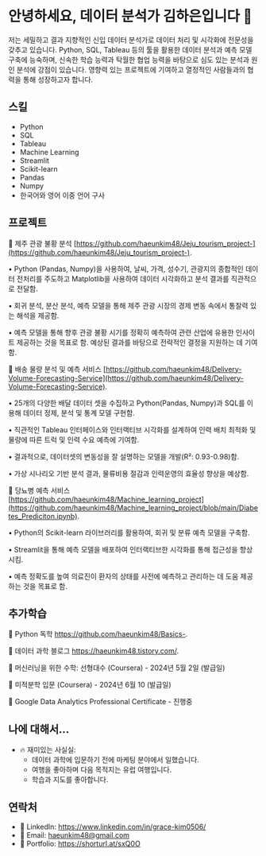 # 안녕하세요, 데이터 분석가 김하은입니다 👋 #

저는 세밀하고 결과 지향적인 신입 데이터 분석가로 데이터 처리 및 시각화에 전문성을 갖추고 있습니다. Python, SQL, Tableau 등의 툴을 활용한 데이터 분석과 예측 모델 구축에 능숙하며, 신속한 학습 능력과 탁월한 협업 능력을 바탕으로 심도 있는 분석과 원인 분석에 강점이 있습니다. 영향력 있는 프로젝트에 기여하고 열정적인 사람들과의 협력을 통해 성장하고자 합니다.


## 스킬 ## 
* Python
* SQL
* Tableau
* Machine Learning 
* Streamlit
* Scikit-learn
* Pandas
* Numpy
* 한국어와 영어 이중 언어 구사
  

## 프로젝트 ##
📌 제주 관광 불황 분석 [https://github.com/haeunkim48/Jeju_tourism_project-](https://github.com/haeunkim48/Jeju_tourism_project-).


• Python (Pandas, Numpy)을 사용하여, 날씨, 가격, 성수기, 관광지의 종합적인 데이터 전처리를 주도하고 Matplotlib을 사용하여 데이터 시각화하고 분석 결과를 직관적으로 전달함.

• 회귀 분석, 분산 분석, 예측 모델을 통해 제주 관광 시장의 경제 변동 속에서 통찰력 있는 해석을 제공함.

• 예측 모델을 통해 향후 관광 불황 시기를 정확히 예측하여 관련 산업에 유용한 인사이트 제공하는 것을 목표로 함. 예상된 결과를 바탕으로 전략적인 결정을 지원하는 데 기여함.



📌 배송 물량 분석 및 예측 서비스 [https://github.com/haeunkim48/Delivery-Volume-Forecasting-Service](https://github.com/haeunkim48/Delivery-Volume-Forecasting-Service).

  
• 25개의 다양한 배달 데이터 셋을 수집하고 Python(Pandas, Numpy)과 SQL를 이용해 데이터 정제, 분석 및 통계 모델 구현함.

• 직관적인 Tableau 인터페이스와 인터랙티브 시각화를 설계하여 인력 배치 최적화 및 물량에 따른 트럭 및 인력 수요 예측에 기여함.

• 결과적으로, 데이터셋의 변동성을 잘 설명하는 모델을 개발(R²: 0.93-0.98)함.

• 가상 시나리오 기반 분석 결과, 물류비용 절감과 인력운영의 효율성 향상을 예상함.



📌 당뇨병 예측 서비스 [https://github.com/haeunkim48/Machine_learning_project](https://github.com/haeunkim48/Machine_learning_project/blob/main/Diabetes_Prediciton.ipynb).
  
• Python의 Scikit-learn 라이브러리를 활용하여, 회귀 및 분류 예측 모델을 구축함.

•	Streamlit을 통해 예측 모델을 배포하여 인터랙티브한 시각화를 통해 접근성을 향상시킴.

• 예측 정확도를 높여 의료진이 환자의 상태를 사전에 예측하고 관리하는 데 도움 제공하는 것을 목표로 함.



## 추가학습 ##

📝 Python 독학 https://github.com/haeunkim48/Basics-.

📝 데이터 과학 블로그 https://haeunkim48.tistory.com/.

📝 머신러닝을 위한 수학: 선형대수 (Coursera) - 2024년 5월 2일 (발급일)

📝 미적분학 입문 (Coursera) - 2024년 6월 10 (발급일) 

📝 Google Data Analytics Professional Certificate - 진행중 


## 나에 대해서... ##
* 🔥 재미있는 사실실:
  * 데이터 과학에 입문하기 전에 마케팅 분야에서 일했습니다.
  * 여행을 좋아하며 다음 목적지는 유럽 여행입니다.
  * 학습과 지도를 좋아합니다.
    

## 연락처 ## 
* 💼 LinkedIn: https://www.linkedin.com/in/grace-kim0506/
* 📩 Email: haeunkim48@gmail.com
* 💓 Portfolio: https://shorturl.at/sxQ0O

  

